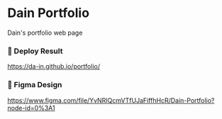 # Dain Portfolio
Dain's portfolio web page

### 🔗 Deploy Result  
https://da-in.github.io/portfolio/

### 🎨 Figma Design  
https://www.figma.com/file/YvNRIQcmVTfUJaFiffhHcR/Dain-Portfolio?node-id=0%3A1
